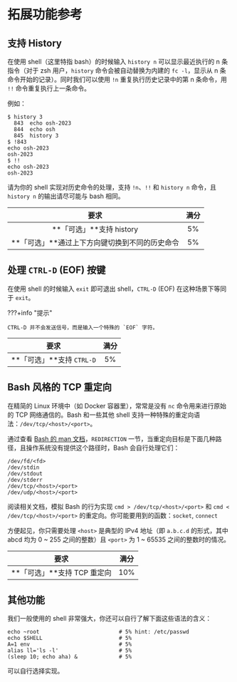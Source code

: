 # 拓展功能参考

## 支持 History

在使用 shell（这里特指 bash）的时候输入 `history n` 可以显示最近执行的 n 条指令（对于 zsh 用户，`history` 命令会被自动替换为内建的 `fc -l`，显示从 n 条命令开始的记录）。同时我们可以使用 `!n` 重复执行历史记录中的第 n 条命令，用 `!!` 命令重复执行上一条命令。

例如：

```shell
$ history 3
  843  echo osh-2023
  844  echo osh
  845  history 3
$ !843
echo osh-2023
osh-2023
$ !!
echo osh-2023
osh-2023
```

请为你的 shell 实现对历史命令的处理，支持 `!n`、`!!` 和 `history n` 命令，且 `history n` 的输出请尽可能与 bash 相同。

|                      要求                      | 满分 |
| :--------------------------------------------: | :--: |
|            **「可选」**支持 history            |  5%  |
| **「可选」**通过上下方向键切换到不同的历史命令 |  5%  |

## 处理 `CTRL-D` (EOF) 按键

在使用 shell 的时候输入 `exit` 即可退出 shell，`CTRL-D` (EOF) 在这种场景下等同于 `exit`。

???+info "提示"

    CTRL-D 并不会发送信号，而是输入一个特殊的 `EOF` 字符。

|           要求            | 满分 |
| :-----------------------: | :--: |
| **「可选」**支持 `CTRL-D` |  5%  |

## Bash 风格的 TCP 重定向

在精简的 Linux 环境中（如 Docker 容器里），常常是没有 `nc` 命令用来进行原始的 TCP 网络通信的。Bash 和一些其他 shell 支持一种特殊的重定向语法：`/dev/tcp/<host>/<port>`。

通过查看 [Bash 的 man 文档][bash.1]，`REDIRECTION` 一节，当重定向目标是下面几种路径，且操作系统没有提供这个路径时，Bash 会自行处理它们：

```text
/dev/fd/<fd>
/dev/stdin
/dev/stdout
/dev/stderr
/dev/tcp/<host>/<port>
/dev/udp/<host>/<port>
```

阅读相关文档，模拟 Bash 的行为实现 `cmd > /dev/tcp/<host>/<port>` 和 `cmd < /dev/tcp/<host>/<port>` 的重定向。你可能要用到的函数：`socket`, `connect`

方便起见，你只需要处理 `<host>` 是典型的 IPv4 地址（即 `a.b.c.d` 的形式，其中 abcd 均为 0 ~ 255 之间的整数）且 `<port>` 为 1 ~ 65535 之间的整数时的情况。

|            要求             | 满分 |
| :-------------------------: | :--: |
| **「可选」**支持 TCP 重定向 | 10%  |

[bash.1]: https://linux.die.net/man/1/bash

## 其他功能

我们一般使用的 shell 非常强大，你还可以自行了解下面这些语法的含义：

```shell
echo ~root                         # 5% hint: /etc/passwd
echo $SHELL                        # 5%
A=1 env                            # 5%
alias ll='ls -l'                   # 5%
(sleep 10; echo aha) &             # 5%
```

可以自行选择实现。
